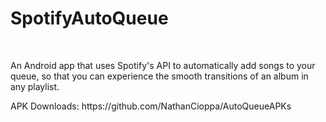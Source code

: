 # SpotifyAutoQueue
<br>
<p>An Android app that uses Spotify's API to automatically add songs to your queue, so that you can experience the smooth transitions of an album in any playlist.
<p>APK Downloads: <link>https://github.com/NathanCioppa/AutoQueueAPKs
